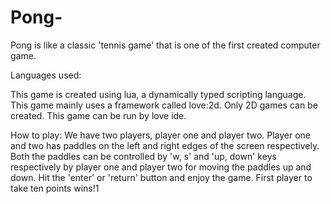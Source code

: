 # Pong-
Pong is like a classic 'tennis game' that is one of the first created computer game.

Languages used:

  This game is created using lua, a dynamically typed scripting language.
  This game mainly uses a framework called love:2d.
  Only 2D games can be created.
  This game can be run by love ide.
  
How to play:
  We have two players, player one and player two.
  Player one and two has paddles on the left and right edges of the screen respectively.
  Both the paddles can be controlled by 'w, s' and 'up, down' keys respectively by player one and player two for moving the paddles up and down.
  Hit the 'enter' or 'return' button and enjoy the game.
  First player to take ten points wins!1
